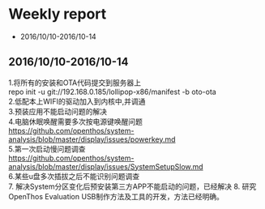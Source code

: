 # Weekly report
- 2016/10/10-2016/10-14  
## 2016/10/10-2016/10-14  
1.将所有的安装和OTA代码提交到服务器上  
repo init -u git://192.168.0.185/lollipop-x86/manifest -b oto-ota  
2.低配本上WIFI的驱动加入到内核中,并调通  
3.预装应用不能启动问题的解决  
4.电脑休眠唤醒需要多次按电源键唤醒问题  
https://github.com/openthos/system-analysis/blob/master/display/issues/powerkey.md  
5.第一次启动慢问题调查  
https://github.com/openthos/system-analysis/blob/master/display/issues/SystemSetupSlow.md  
6.某些u盘多次插拔之后不能识别问题调查  
7. 解决System分区变化后预安装第三方APP不能启动的问题，已经解决
8. 研究OpenThos Evaluation USB制作方法及工具的开发，方法已经明确。
